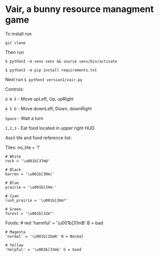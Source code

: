 # Vair, a bunny resource managment game

To install run

`git clone`

Then run

`$ python3 -m venv venv && source venv/bin/activate`

`$ python3 -m pip install requirements.txt`

Next run
`$ python3 version1/vair.py`


Controls:

`Q W E` - Move upLeft, Up, upRight

`A S D` - Move downLeft, Down, downRight

`Space` - Wait a turn

`1,2,3` - Eat food located in upper right HUD


Ascii tile and food reference list:

  Tiles:
    no_tile = '!'

    # White
    rock = '\u001b[37m@'

    # Black
    barren = '\u001b[30m|'

    # Blue
    prairie = '\u001b[34m-'

    # Cyan
    lush_prairie = '\u001b[36m*'

    # Green
    forest = '\u001b[32m^'

  Foods:
    # red
    'harmful' = '\u001b[31mB' B = bad

    # Magenta
    'normal' = '\u001b[35mN' N = Normal

    # Yellow
    'helpful' = '\u001b[33mG' G = Good


